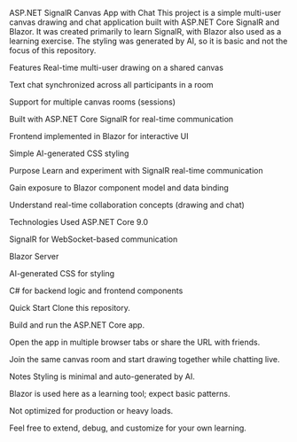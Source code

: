 ASP.NET SignalR Canvas App with Chat
This project is a simple multi-user canvas drawing and chat application built with ASP.NET Core SignalR and Blazor. It was created primarily to learn SignalR, with Blazor also used as a learning exercise. The styling was generated by AI, so it is basic and not the focus of this repository.

Features
Real-time multi-user drawing on a shared canvas

Text chat synchronized across all participants in a room

Support for multiple canvas rooms (sessions)

Built with ASP.NET Core SignalR for real-time communication

Frontend implemented in Blazor for interactive UI

Simple AI-generated CSS styling

Purpose
Learn and experiment with SignalR real-time communication

Gain exposure to Blazor component model and data binding

Understand real-time collaboration concepts (drawing and chat)

Technologies Used
ASP.NET Core 9.0

SignalR for WebSocket-based communication

Blazor Server

AI-generated CSS for styling

C# for backend logic and frontend components

Quick Start
Clone this repository.

Build and run the ASP.NET Core app.

Open the app in multiple browser tabs or share the URL with friends.

Join the same canvas room and start drawing together while chatting live.

Notes
Styling is minimal and auto-generated by AI.

Blazor is used here as a learning tool; expect basic patterns.

Not optimized for production or heavy loads.

Feel free to extend, debug, and customize for your own learning.
